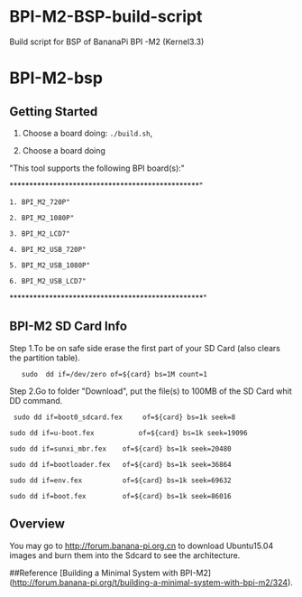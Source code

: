 # BPI-M2-BSP-build-script
Build script for BSP of BananaPi BPI -M2 (Kernel3.3)
# BPI-M2-bsp

Getting Started
---------------

1. Choose a board doing:
   `./build.sh`,

2. Choose a board doing

"This tool supports the following BPI board(s):"

************************************************"

	1. BPI_M2_720P"

	2. BPI_M2_1080P"
	
	3. BPI_M2_LCD7"
	
	4. BPI_M2_USB_720P"
	
	5. BPI_M2_USB_1080P"
	
	6. BPI_M2_USB_LCD7"
*************************************************"


BPI-M2 SD Card Info
--------------------

Step 1.To be on safe side erase the first part of your SD Card (also clears the partition table).


       sudo  dd if=/dev/zero of=${card} bs=1M count=1

Step 2.Go to folder "Download", put the file(s) to 100MB of the SD Card whit DD command.



	 sudo dd if=boot0_sdcard.fex     of=${card} bs=1k seek=8

	sudo dd if=u-boot.fex 	        of=${card} bs=1k seek=19096
	
	sudo dd if=sunxi_mbr.fex 	of=${card} bs=1k seek=20480
	
	sudo dd if=bootloader.fex 	of=${card} bs=1k seek=36864

	sudo dd if=env.fex 		    of=${card} bs=1k seek=69632

	sudo dd if=boot.fex 		of=${card} bs=1k seek=86016




Overview
--------
You may go to http://forum.banana-pi.org.cn to download Ubuntu15.04 images and burn them into the Sdcard to see the architecture.


##Reference 
[Building a Minimal System with BPI-M2] (http://forum.banana-pi.org/t/building-a-minimal-system-with-bpi-m2/324).




